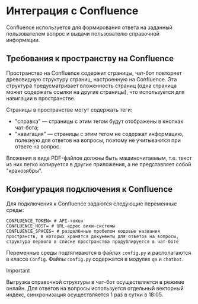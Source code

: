 # Интеграция с Confluence
Confluence используется для формирования ответа на заданный пользователем вопрос и выдачи пользователю справочной информации.

## Требования к пространству на Confluence
Пространство на Confluence содержит страницы, чат-бот повторяет древовидную структуру страниц, настроенную на Confluence. Эта структура предусматривает вложенность страниц (одна страница может содержать ссылки на другие страницы), что используется для навигации в пространстве. 

Страницы в пространстве могут содержать теги:
 * "справка" — страницы с этим тегом будут отображены в кнопках чат-бота;
 * "навигация" — страницы с этим тегом не содержат информацию, полезную для ответов на вопросы, поэтому не учитываются при ответе на вопрос.

Вложения в виде PDF-файлов должны быть машиночитаемым, т.е. текст из них легко копируется в другие приложения, а не представляет собой "кракозябры".

## Конфигурация подключения к Confluence
Для подключения к Confluence задаются следующие переменные среды:
```
CONFLUENCE_TOKEN= # API-токен
CONFLUENCE_HOST= # URL-адрес вики-системы
CONFLUENCE_SPACES= # разделённые пробелом кодовые названия пространств, в которых хранятся документы для ответов на вопросы, структура первого в списке пространства продублируется в чат-боте
```
Переменные среды подтягиваются в файлах `config.py` и располагаются в классе `Config`. Файлы `config.py` содержатся в модулях `qa` и `chatbot`.

> [!IMPORTANT]
> Выгрузка справочной структуры в чат-бот осуществляется в режиме онлайн. Для ответов на вопросы используется отдельный векторный индекс, синхронизация осуществляется 1 раз в сутки в 18:05.
